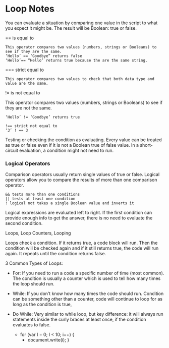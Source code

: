 # Loop Notes

You can evaluate a situation by comparing one value in the script to what you expect it might be.  The result will be Boolean: true or false.

<p> == is equal to

    This operator compares two values (numbers, strings or Booleans) to see if they are the same.
	‘Hello’ == ‘Goodbye” returns false
	‘Hello’== “Hello’ returns true because the are the same string.
=== strict equal to

	This operator compares two values to check that both data type and value are the same.

!= is not equal to

This operator compares two values (numbers, strings or Booleans) to see if they are not the same.

	‘Hello’ != ‘Goodbye’ returns true

    !== strict not equal to
	‘3’ ! == 3

Testing or checking the condition as evaluating.  Every value can be treated as true or false even if it is not a Boolean true of false value.  In a short-circuit evaluation, a condition might not need to run.

<h3>Logical Operators</h3>

Comparison operators usually return single values of true or false.  Logical operators allow you to compare the results of more than one comparison operator.  

	&& tests more than one conditions
	|| tests at least one condition
	! logical not takes a single Boolean value and inverts it

Logical expressions are evaluated left to right.  If the first condition can provide enough info to get the answer, there is no need to evaluate the second condition.

Loops, Loop Counters, Looping

Loops check a condition.  If it returns true, a code block will run.  Then the condition will be checked again and if it still returns true, the code will run again.  It repeats until the condition returns false.

3 Common Types of Loops:
- For:  If you need to run a code a specific number of time (most common).  The condition is usually a counter which is used to tell how many times the loop should run.
- While: If you don’t know how many times the code should run.  Condition can be something other than a counter, code will continue to loop for as long as the condition is true,
- Do While:  Very similar to while loop, but key difference: it will always run statements inside the curly braces at least once, if the condition evaluates to false.

    - for (var I = 0; I < 10; i++) {
	    - document.write(i);
}
